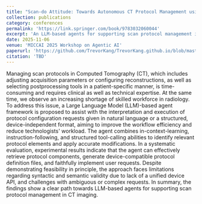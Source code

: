```yaml
---
title: "Scan-do Attitude: Towards Autonomous CT Protocol Management using a Large Language Model Agent"
collection: publications
category: conferences
permalink: 'https://link.springer.com/book/9783032060044'
excerpt: 'An LLM-based agents for supporting scan protocol management in CT imaging.'
date: 2025-11-06
venue: 'MICCAI 2025 Workshop on Agentic AI'
paperurl: 'https://github.com/TrevorKang/TrevorKang.github.io/blob/master/files/paper2.pdf'
citation: 'TBD'
---
```

Managing scan protocols in Computed Tomography (CT), which includes adjusting acquisition parameters or configuring reconstructions, as well as selecting postprocessing tools in a patient-specific manner, is time-consuming and requires clinical as well as technical expertise. At the same time, we observe an increasing shortage of skilled workforce in radiology. To address this issue, a Large Language Model (LLM)-based agent framework is proposed to assist with the interpretation and execution of protocol configuration requests given in natural language or a structured, device-independent format, aiming to improve the workflow efficiency and reduce technologists' workload. The agent combines in-context-learning, instruction-following, and structured tool-calling abilities to identify relevant protocol elements and apply accurate modifications. In a systematic evaluation, experimental results indicate that the agent can effectively retrieve protocol components, generate device-compatible protocol definition files, and faithfully implement user requests. 
Despite demonstrating feasibility in principle, the approach faces limitations regarding syntactic and semantic validity due to lack of a unified device API, and challenges with ambiguous or complex requests. 
In summary, the findings show a clear path towards LLM-based agents for supporting scan protocol management in CT imaging. 

